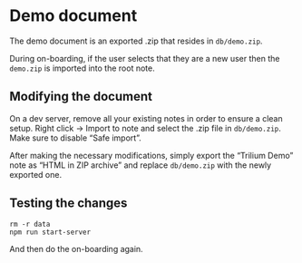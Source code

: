 # Demo document
The demo document is an exported .zip that resides in `db/demo.zip`.

During on-boarding, if the user selects that they are a new user then the `demo.zip` is imported into the root note.

## Modifying the document

On a dev server, remove all your existing notes in order to ensure a clean setup. Right click → Import to note and select the .zip file in `db/demo.zip`. Make sure to disable “Safe import”.

After making the necessary modifications, simply export the “Trilium Demo” note as “HTML in ZIP archive” and replace `db/demo.zip` with the newly exported one.

## Testing the changes

```
rm -r data
npm run start-server
```

And then do the on-boarding again.